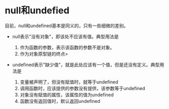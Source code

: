 <!--
 * @Descriptios  : 
 * @Author       : maps131_liaoxing
 * @Date         : 2021-07-01 21:38:45
 * @LastEditors  : maps131_liaoxing
 * @LastEditTime : 2021-07-01 21:47:36
 * @FilePath     : \进击的面试\15-null和undefined.md
-->
# null和undefied
目前，null和undefined基本是同义的，只有一些细微的差别。

* null表示"没有对象"，即该处不应该有值。典型用法是
  1. 作为函数的参数，表示该函数的参数不是对象。
  2. 作为对象原型链的终点>

* undefined表示"缺少值"，就是此处应该有一个值，但是还没有定义。典型用法是
  1. 变量被声明了，但没有赋值时，就等于undefined
  2. 调用函数时，应该提供的参数没有提供，该参数等于undefined
  3. 对象没有赋值的属性，该属性的值为undefined
  4. 函数没有返回值时，默认返回undefined
